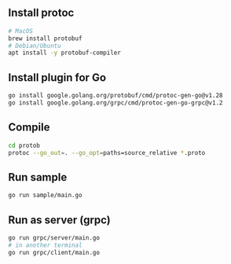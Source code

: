 ## Install protoc
```bash
# MacOS
brew install protobuf
# Debian/Ubuntu
apt install -y protobuf-compiler
```

## Install plugin for Go
```bash
go install google.golang.org/protobuf/cmd/protoc-gen-go@v1.28
go install google.golang.org/grpc/cmd/protoc-gen-go-grpc@v1.2
```

## Compile
```bash
cd protob
protoc --go_out=. --go_opt=paths=source_relative *.proto
```

## Run sample
```bash
go run sample/main.go
```

## Run as server (grpc)
```bash
go run grpc/server/main.go
# in another terminal
go run grpc/client/main.go 
```


